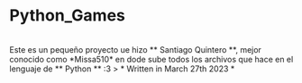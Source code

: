 # Python_Games
<br>
Este es un pequeño proyecto ue hizo ** Santiago Quintero **, mejor conocido como *Missa510*
en dode sube todos los archivos que hace en el lenguaje de ** Python ** :3
> * Written in March 27th 2023 *
